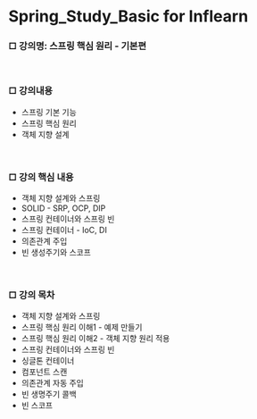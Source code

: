 # Spring_Study_Basic for Inflearn

<div>
  <h3>□ 강의명: 스프링 핵심 원리 - 기본편</h3>
  <br>
  <h3>□ 강의내용</h3>
  <ul>
    <li>스프링 기본 기능</li>
    <li>스프링 핵심 원리</li>
    <li>객체 지향 설계</li>
  </ul>
  <br>
  <h3>□ 강의 핵심 내용</h3>
  <ul>
    <li>객체 지향 설계와 스프링</li>
    <li>SOLID - SRP, OCP, DIP</li>
    <li>스프링 컨테이너와 스프링 빈</li>
    <li>스프링 컨테이너 - IoC, DI</li>
    <li>의존관계 주입</li>
    <li>빈 생성주기와 스코프</li>
  </ul>
  <br>
  <h3>□ 강의 목차</h3>
  <ul>
    <li>객체 지향 설계와 스프링</li>
    <li>스프링 핵심 원리 이해1 - 예제 만들기</li>
    <li>스프링 핵심 원리 이해2 - 객체 지향 원리 적용</li>
    <li>스프링 컨테이너와 스프링 빈</li>
    <li>싱글톤 컨테이너</li>
    <li>컴포넌트 스캔</li>
    <li>의존관계 자동 주입</li>
    <li>빈 생명주기 콜백</li>
    <li>빈 스코프</li>
  </ul>

</div>
